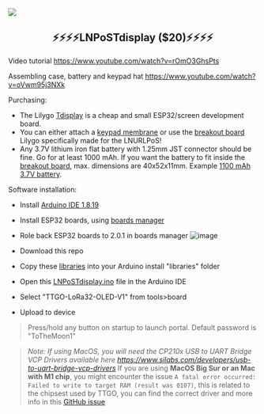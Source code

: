 <img src="../images/tdisplay.png?raw=true">

<h2 align="center">
⚡⚡⚡⚡LNPoSTdisplay ($20)⚡⚡⚡⚡
</h2>

Video tutorial <a href="https://www.youtube.com/watch?v=rOmO3GhsPts">https://www.youtube.com/watch?v=rOmO3GhsPts</a>

Assembling case, battery and keypad hat <a href="https://www.youtube.com/watch?v=oVwm95j3NXk">https://www.youtube.com/watch?v=oVwm95j3NXk</a>

Purchasing:
- The Lilygo <a href="https://www.aliexpress.com/item/33048962331.html">Tdisplay</a> is a cheap and small ESP32/screen development board.
- You can either attach a <a href="https://www.aliexpress.com/item/32993999306.html">keypad membrane</a> or use the <a href="https://www.aliexpress.com/item/1005003589706292.html">breakout board</a> Lilygo specifically made for the LNURLPoS!
- Any 3.7V lithium iron flat battery with 1.25mm JST connector should be fine. Go for at least 1000 mAh. If you want the battery to fit inside the <a href="https://www.aliexpress.com/item/1005003589706292.html">breakout board</a>, max. dimensions are 40x52x11mm. Example <a href="https://aliexpress.com/item/32948764265.html">1100 mAh 3.7V battery</a>.

Software installation:
- Install <a href="https://www.arduino.cc/en/software">Arduino IDE 1.8.19</a>
- Install ESP32 boards, using <a href="https://docs.espressif.com/projects/arduino-esp32/en/latest/installing.html#installing-using-boards-manager">boards manager</a>
- Role back ESP32 boards to 2.0.1 in boards manager
![image](https://user-images.githubusercontent.com/33088785/161862832-1269a12e-16ce-427c-9a92-df3ee573a1fb.png)

- Download this repo
- Copy these <a href="libraries">libraries</a> into your Arduino install "libraries" folder
- Open this <a href="LNPoSTdisplay.ino">LNPoSTdisplay.ino</a> file in the Arduino IDE
- Select "TTGO-LoRa32-OLED-V1" from tools>board
- Upload to device

> Press/hold any button on startup to launch portal.
> Default password is "ToTheMoon1"

> _Note: If using MacOS, you will need the CP210x USB to UART Bridge VCP Drivers available here https://www.silabs.com/developers/usb-to-uart-bridge-vcp-drivers_
> If you are using **MacOS Big Sur or an Mac with M1 chip**, you might encounter the issue `A fatal error occurred: Failed to write to target RAM (result was 0107)`, this is related to the chipsest used by TTGO, you can find the correct driver and more info in this <a href="https://github.com/Xinyuan-LilyGO/LilyGo-T-Call-SIM800/issues/139#issuecomment-904390716">GitHub issue</a>
